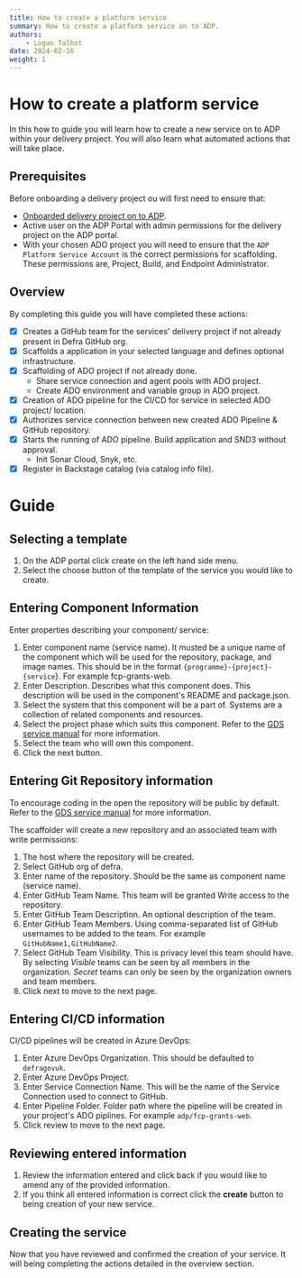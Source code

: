 ```yaml
---
title: How to create a platform service
summary: How to create a platform service on to ADP.
authors:
    - Logan Talbot
date: 2024-02-16
weight: 1
---
```

# How to create a platform service

In this how to guide you will learn how to create a new service on to ADP within your delivery project. You will also learn what automated actions that will take place.

## Prerequisites

Before onboarding a delivery project ou will first need to ensure that:

- [Onboarded delivery project on to ADP](../Getting-Started/onboarding-a-delivery-project.md).
- Active user on the ADP Portal with admin permissions for the delivery project on the ADP portal.
- With your chosen ADO project you will need to ensure that the `ADP Platform Service Account` is the correct permissions for scaffolding. These permissions are, Project, Build, and Endpoint Administrator.

## Overview

By completing this guide you will have completed these actions:

- [X] Creates a GitHub team for the services' delivery project if not already present in Defra GitHub org.
- [X] Scaffolds a application in your selected language and defines optional infrastructure.
- [X] Scaffolding of ADO project if not already done.
  - Share service connection and agent pools with ADO project.
  - Create ADO environment and variable group in ADO project.
- [X] Creation of ADO pipeline for the CI/CD for service in selected ADO project/ location.
- [X] Authorizes service connection between new created ADO Pipeline & GitHub repository.
- [X] Starts the running of ADO pipeline. Build application and SND3 without approval.
  - Init Sonar Cloud, Snyk, etc.
- [X] Register in Backstage catalog (via catalog info file).

# Guide

## Selecting a template

1. On the ADP portal click create on the left hand side menu.
2. Select the choose button of the template of the service you would like to create.

## Entering Component Information

Enter properties describing your component/ service:

1. Enter component name (service name). It musted be a unique name of the component which will be used for the repository, package, and image names. This should be in the format `{programme}-{project}-{service`}. For example fcp-grants-web.
2. Enter Description. Describes what this component does. This description will be used in the component's README and package.json.
3. Select the system that this component will be a part of. Systems are a collection of related components and resources.
4. Select the project phase which suits this component. Refer to the [GDS service manual](https://www.gov.uk/service-manual/agile-delivery) for more information.
5. Select the team who will own this component.
6. Click the next button.

## Entering Git Repository information

To encourage coding in the open the repository will be public by default. Refer to the [GDS service manual](https://www.gov.uk/service-manual/technology/making-source-code-open-and-reusable) for more information.

The scaffolder will create a new repository and an associated team with write permissions:

1. The host where the repository will be created.
2. Select GitHub org of defra.
3. Enter name of the repository. Should be the same as component name (service name).
4. Enter GitHub Team Name. This team will be granted Write access to the repository.
5. Enter GitHub Team Description. An optional description of the team.
6. Enter GitHub Team Members. Using comma-separated list of GitHub usernames to be added to the team. For example `GitHubName1,GitHubName2`.
7. Select GitHub Team Visibility. This is privacy level this team should have. By selecting *Visible* teams can be seen by all members in the organization. *Secret* teams can only be seen by the organization owners and team members.
8. Click next to move to the next page.

## Entering CI/CD information

CI/CD pipelines will be created in Azure DevOps:

1. Enter Azure DevOps Organization. This should be defaulted to `defragovuk`.
2. Enter Azure DevOps Project.
3. Enter Service Connection Name. This will be the name of the Service Connection used to connect to GitHub.
4. Enter Pipeline Folder. Folder path where the pipeline will be created in your project's ADO piplines. For example `adp/fcp-grants-web`.
5. Click review to move to the next page.

## Reviewing entered information

1. Review the information entered and click back if you would like to amend any of the provided information.
2. If you think all entered information is correct click the **create** button to being creation of your new service.

## Creating the service

Now that you have reviewed and confirmed the creation of your service. It will being completing the actions detailed in the overview section.
